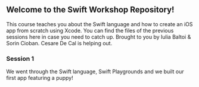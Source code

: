 ## Welcome to the Swift Workshop Repository! 

This course teaches you about the Swift language and how to create an iOS app from scratch using Xcode. You can find the files of the previous sessions here in case you need to catch up. Brought to you by Iulia Baltoi & Sorin Cioban. Cesare De Cal is helping out.

### Session 1

We went through the Swift language, Swift Playgrounds and we built our first app featuring a puppy!
